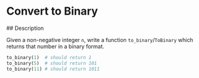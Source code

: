 # Convert to Binary

## Description

Given a non-negative integer `n`, write a function `to_binary`/`ToBinary` which returns that number in a binary format.

```python
to_binary(1)  # should return 1
to_binary(5)  # should return 101
to_binary(11) # should return 1011
```
